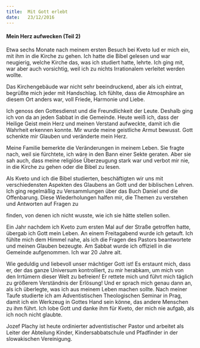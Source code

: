 ```yaml
---
title:  Mit Gott erlebt
date:   23/12/2016
---
```


#### Mein Herz aufwecken (Teil 2) 

Etwa sechs Monate nach meinem ersten Besuch bei Kveto lud er mich ein, mit ihm in die Kirche zu gehen. Ich hatte die Bibel gelesen und war neugierig, welche Kirche das, was ich studiert hatte, lehrte. Ich ging mit, war aber auch vorsichtig, weil ich zu nichts Irrationalem verleitet werden wollte. 

Das Kirchengebäude war nicht sehr beeindruckend, aber als ich eintrat, begrüßte mich jeder mit Handschlag. Ich fühlte, dass die Atmosphäre an diesem Ort anders war, voll Friede, Harmonie und Liebe. 

Ich genoss den Gottesdienst und die Freundlichkeit der Leute. Deshalb ging ich von da an jeden Sabbat in die Gemeinde. Heute weiß ich, dass der Heilige Geist mein Herz und meinen Verstand aufweckte, damit ich die Wahrheit erkennen konnte. Mir wurde meine geistliche Armut bewusst. Gott schenkte mir Glauben und veränderte mein Herz. 

Meine Familie bemerkte die Veränderungen in meinem Leben. Sie fragte nach, weil sie fürchtete, ich wäre in den Bann einer Sekte geraten. Aber sie sah auch, dass meine religiöse Überzeugung stark war und verbot mir nie, in die Kirche zu gehen oder die Bibel zu lesen. 

Als Kveto und ich die Bibel studierten, beschäftigten wir uns mit verschiedensten Aspekten des Glaubens an Gott und der biblischen Lehren. Ich ging regelmäßig zu Versammlungen über das Buch Daniel und die Offenbarung. Diese Wiederholungen halfen mir, die Themen zu verstehen und Antworten auf Fragen zu 

finden, von denen ich nicht wusste, wie ich sie hätte stellen sollen. 

Ein Jahr nachdem ich Kveto zum ersten Mal auf der Straße getroffen hatte, übergab ich Gott mein Leben. An einem Freitagabend wurde ich getauft. Ich fühlte mich dem Himmel nahe, als ich die Fragen des Pastors beantwortete und meinen Glauben bezeugte. Am Sabbat wurde ich offiziell in die Gemeinde aufgenommen. Ich war 20 Jahre alt. 

Wie geduldig und liebevoll unser mächtiger Gott ist! Es erstaunt mich, dass er, der das ganze Universum kontrolliert, zu mir herabkam, um mich von den Irrtümern dieser Welt zu befreien! Er rettete mich und führt mich täglich zu größerem Verständnis der Erlösung! Und er sprach mich genau dann an, als ich überlegte, was ich aus meinem Leben machen sollte. Nach meiner Taufe studierte ich am Adventistischen Theologischen Seminar in Prag, damit ich ein Werkzeug in Gottes Hand sein könne, das andere Menschen zu ihm führt. Ich lobe Gott und danke ihm für Kveto, der mich nie aufgab, als ich noch nicht glaubte. 

Jozef Plachy ist heute ordinierter adventistischer Pastor und arbeitet als Leiter der Abteilung Kinder, Kindersabbatschule und Pfadfinder in der slowakischen Vereinigung. 